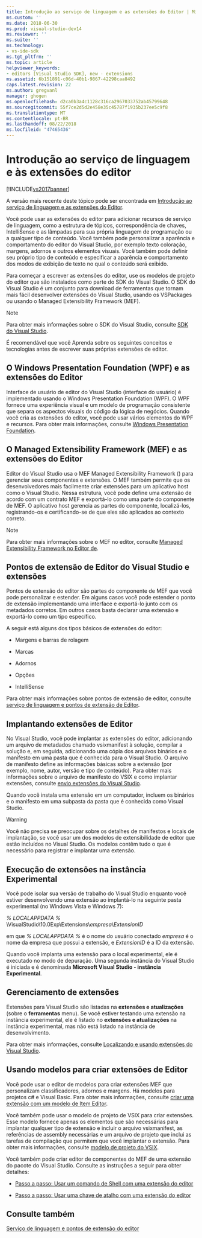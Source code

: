 ```yaml
---
title: Introdução ao serviço de linguagem e as extensões do Editor | Microsoft Docs
ms.custom: ''
ms.date: 2018-06-30
ms.prod: visual-studio-dev14
ms.reviewer: ''
ms.suite: ''
ms.technology:
- vs-ide-sdk
ms.tgt_pltfrm: ''
ms.topic: article
helpviewer_keywords:
- editors [Visual Studio SDK], new - extensions
ms.assetid: 6b151891-c06d-40b1-9867-42298caa8492
caps.latest.revision: 22
ms.author: gregvanl
manager: ghogen
ms.openlocfilehash: d2ca0b3a4c1128c316ca2967033752ab45799648
ms.sourcegitcommit: 55f7ce2d5d2e458e35c45787f1935b237ee5c9f8
ms.translationtype: MT
ms.contentlocale: pt-BR
ms.lasthandoff: 08/22/2018
ms.locfileid: "47465436"
---
```

# <a name="getting-started-with-language-service-and-editor-extensions"></a>Introdução ao serviço de linguagem e às extensões do editor
[!INCLUDE[vs2017banner](../includes/vs2017banner.md)]

A versão mais recente deste tópico pode ser encontrada em [Introdução ao serviço de linguagem e as extensões do Editor](https://docs.microsoft.com/visualstudio/extensibility/getting-started-with-language-service-and-editor-extensions).  
  
Você pode usar as extensões do editor para adicionar recursos de serviço de linguagem, como a estrutura de tópicos, correspondência de chaves, IntelliSense e as lâmpadas para sua própria linguagem de programação ou a qualquer tipo de conteúdo. Você também pode personalizar a aparência e comportamento do editor do Visual Studio, por exemplo texto coloração, margens, adornos e outros elementos visuais. Você também pode definir seu próprio tipo de conteúdo e especificar a aparência e comportamento dos modos de exibição de texto no qual o conteúdo será exibido.  
  
 Para começar a escrever as extensões do editor, use os modelos de projeto do editor que são instalados como parte do SDK do Visual Studio. O SDK do Visual Studio é um conjunto para download de ferramentas que tornam mais fácil desenvolver extensões do Visual Studio, usando os VSPackages ou usando o Managed Extensibility Framework (MEF).  
  
> [!NOTE]
>  Para obter mais informações sobre o SDK do Visual Studio, consulte [SDK do Visual Studio](../extensibility/visual-studio-sdk.md).  
  
 É recomendável que você Aprenda sobre os seguintes conceitos e tecnologias antes de escrever suas próprias extensões de editor.  
  
## <a name="the-windows-presentation-foundation-wpf-and-editor-extensions"></a>O Windows Presentation Foundation (WPF) e as extensões do Editor  
 Interface de usuário de editor do Visual Studio (interface do usuário) é implementado usando o Windows Presentation Foundation (WPF). O WPF fornece uma experiência visual e um modelo de programação consistente que separa os aspectos visuais do código da lógica de negócios. Quando você cria as extensões do editor, você pode usar vários elementos do WPF e recursos. Para obter mais informações, consulte [Windows Presentation Foundation](http://msdn.microsoft.com/library/f667bd15-2134-41e9-b4af-5ced6fafab5d).  
  
## <a name="the-managed-extensibility-framework-mef-and-editor-extensions"></a>O Managed Extensibility Framework (MEF) e as extensões do Editor  
 Editor do Visual Studio usa o MEF Managed Extensibility Framework () para gerenciar seus componentes e extensões. O MEF também permite que os desenvolvedores mais facilmente criar extensões para um aplicativo host como o Visual Studio. Nessa estrutura, você pode define uma extensão de acordo com um contrato MEF e exportá-lo como uma parte do componente de MEF. O aplicativo host gerencia as partes do componente, localizá-los, registrando-os e certificando-se de que eles são aplicados ao contexto correto.  
  
> [!NOTE]
>  Para obter mais informações sobre o MEF no editor, consulte [Managed Extensibility Framework no Editor de](../extensibility/managed-extensibility-framework-in-the-editor.md).  
  
## <a name="visual-studio-editor-extension-points-and-extensions"></a>Pontos de extensão de Editor do Visual Studio e extensões  
 Pontos de extensão do editor são partes do componente de MEF que você pode personalizar e estender. Em alguns casos você pode estender o ponto de extensão implementando uma interface e exportá-lo junto com os metadados corretos. Em outros casos basta declarar uma extensão e exportá-lo como um tipo específico.  
  
 A seguir está alguns dos tipos básicos de extensões do editor:  
  
-   Margens e barras de rolagem  
  
-   Marcas  
  
-   Adornos  
  
-   Opções  
  
-   IntelliSense  
  
 Para obter mais informações sobre pontos de extensão de editor, consulte [serviço de linguagem e pontos de extensão de Editor](../extensibility/language-service-and-editor-extension-points.md).  
  
## <a name="deploying-editor-extensions"></a>Implantando extensões de Editor  
 No Visual Studio, você pode implantar as extensões do editor, adicionando um arquivo de metadados chamado vsixmanifest à solução, compilar a solução e, em seguida, adicionando uma cópia dos arquivos binários e o manifesto em uma pasta que é conhecida para o Visual Studio. O arquivo de manifesto define as informações básicas sobre a extensão (por exemplo, nome, autor, versão e tipo de conteúdo). Para obter mais informações sobre o arquivo de manifesto do VSIX e como implantar extensões, consulte [envio extensões do Visual Studio](../extensibility/shipping-visual-studio-extensions.md).  
  
 Quando você instala uma extensão em um computador, incluem os binários e o manifesto em uma subpasta da pasta que é conhecida como Visual Studio.  
  
> [!WARNING]
>  Você não precisa se preocupar sobre os detalhes de manifestos e locais de implantação, se você usar um dos modelos de extensibilidade de editor que estão incluídos no Visual Studio. Os modelos contêm tudo o que é necessário para registrar e implantar uma extensão.  
  
## <a name="running-extensions-in-the-experimental-instance"></a>Execução de extensões na instância Experimental  
 Você pode isolar sua versão de trabalho do Visual Studio enquanto você estiver desenvolvendo uma extensão ao implantá-lo na seguinte pasta experimental (no Windows Vista e Windows 7):  
  
 *% LOCALAPPDATA %* \VisualStudio\10.0Exp\Extensions\\*empresa*\\*ExtensionID*  
  
 em que *% LOCALAPPDATA %* é o nome do usuário conectado *empresa* é o nome da empresa que possui a extensão, e *ExtensionID* é a ID da extensão.  
  
 Quando você implanta uma extensão para o local experimental, ele é executado no modo de depuração. Uma segunda instância do Visual Studio é iniciada e é denominada **Microsoft Visual Studio - instância Experimental**.  
  
## <a name="managing-extensions"></a>Gerenciamento de extensões  
 Extensões para Visual Studio são listadas na **extensões e atualizações** (sobre o **ferramentas** menu). Se você estiver testando uma extensão na instância experimental, ele é listado no **extensões e atualizações** na instância experimental, mas não está listado na instância de desenvolvimento.  
  
 Para obter mais informações, consulte [Localizando e usando extensões do Visual Studio](../ide/finding-and-using-visual-studio-extensions.md).  
  
## <a name="using-templates-to-create-editor-extensions"></a>Usando modelos para criar extensões de Editor  
 Você pode usar o editor de modelos para criar extensões MEF que personalizam classificadores, adornos e margens. Há modelos para projetos c# e Visual Basic. Para obter mais informações, consulte [criar uma extensão com um modelo de Item Editor](../extensibility/creating-an-extension-with-an-editor-item-template.md).  
  
 Você também pode usar o modelo de projeto de VSIX para criar extensões. Esse modelo fornece apenas os elementos que são necessárias para implantar qualquer tipo de extensão e incluir o arquivo vsixmanifest, as referências de assembly necessárias e um arquivo de projeto que inclui as tarefas de compilação que permitem que você implantar o extensão. Para obter mais informações, consulte [modelo de projeto do VSIX](../extensibility/vsix-project-template.md).  
  
 Você também pode criar editor de componentes do MEF de uma extensão do pacote do Visual Studio. Consulte as instruções a seguir para obter detalhes:  
  
-   [Passo a passo: Usar um comando de Shell com uma extensão do editor](../extensibility/walkthrough-using-a-shell-command-with-an-editor-extension.md)  
  
-   [Passo a passo: Usar uma chave de atalho com uma extensão do editor](../extensibility/walkthrough-using-a-shortcut-key-with-an-editor-extension.md)  
  
## <a name="see-also"></a>Consulte também  
 [Serviço de linguagem e pontos de extensão do editor](../extensibility/language-service-and-editor-extension-points.md)


